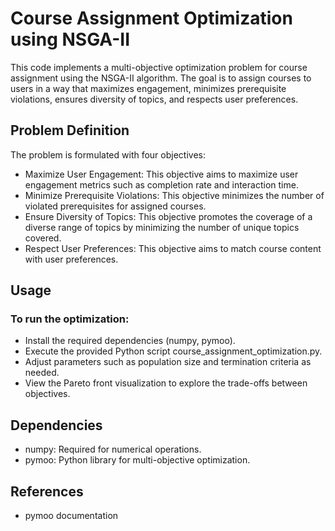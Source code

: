 # Course Assignment Optimization using NSGA-II

This code implements a multi-objective optimization problem for course assignment using the NSGA-II algorithm. The goal is to assign courses to users in a way that maximizes engagement, minimizes prerequisite violations, ensures diversity of topics, and respects user preferences.

## Problem Definition

The problem is formulated with four objectives:

- Maximize User Engagement: This objective aims to maximize user engagement metrics such as completion rate and interaction time.
- Minimize Prerequisite Violations: This objective minimizes the number of violated prerequisites for assigned courses.
- Ensure Diversity of Topics: This objective promotes the coverage of a diverse range of topics by minimizing the number of unique topics covered.
- Respect User Preferences: This objective aims to match course content with user preferences.

## Usage

### To run the optimization:

- Install the required dependencies (numpy, pymoo).
- Execute the provided Python script course_assignment_optimization.py.
- Adjust parameters such as population size and termination criteria as needed.
- View the Pareto front visualization to explore the trade-offs between objectives.

## Dependencies

- numpy: Required for numerical operations.
- pymoo: Python library for multi-objective optimization.

## References

- pymoo documentation
 